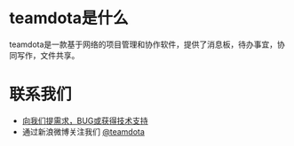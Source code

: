 teamdota是什么
========

teamdota是一款基于网络的项目管理和协作软件，提供了消息板，待办事宜，协同写作，文件共享。

联系我们
========
<ul>
<li><a href="https://github.com/huahuai009/teamdota/issues/new">向我们提需求，BUG或获得技术支持</a></li>
<li>通过新浪微博关注我们 <a href="http://weibo.com/teamdota">@teamdota</a>
</li>
</ul>
